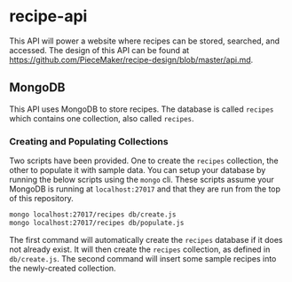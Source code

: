 # recipe-api

This API will power a website where recipes can be stored, searched, and accessed. The design of this API can be found
at https://github.com/PieceMaker/recipe-design/blob/master/api.md.

## MongoDB

This API uses MongoDB to store recipes. The database is called `recipes` which contains one collection, also called
`recipes`.

### Creating and Populating Collections

Two scripts have been provided. One to create the `recipes` collection, the other to populate it with sample data.
You can setup your database by running the below scripts using the `mongo` cli. These scripts assume your MongoDB is
running at `localhost:27017` and that they are run from the top of this repository.

```bash
mongo localhost:27017/recipes db/create.js
mongo localhost:27017/recipes db/populate.js
```

The first command will automatically create the `recipes` database if it does not already exist. It will then create
the `recipes` collection, as defined in `db/create.js`. The second command will insert some sample recipes into the
newly-created collection.